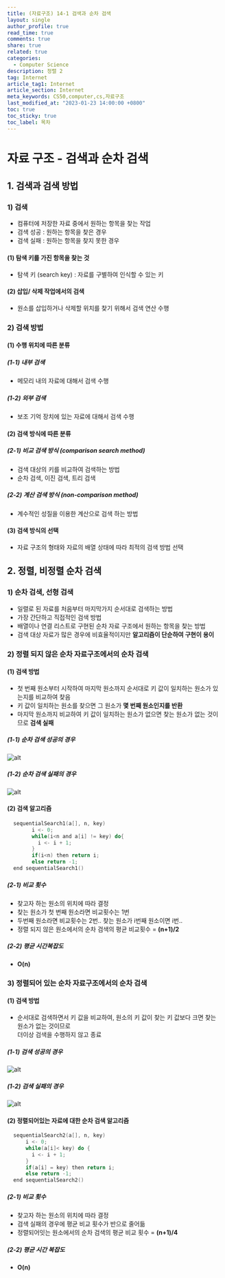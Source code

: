 ```yaml
---
title: (자료구조) 14-1 검색과 순차 검색
layout: single
author_profile: true
read_time: true
comments: true
share: true
related: true
categories:
  - Computer Science
description: 정렬 2
tag: Internet
article_tag1: Internet
article_section: Internet
meta_keywords: CS50,computer,cs,자료구조
last_modified_at: "2023-01-23 14:00:00 +0800"
toc: true
toc_sticky: true
toc_label: 목차
---
```


# 자료 구조 - 검색과 순차 검색

## 1. 검색과 검색 방법

### 1) 검색

- 컴퓨터에 저장한 자료 중에서 원하는 항목을 찾는 작업
- 검색 성공 : 원하는 항목을 찾은 경우
- 검색 실패 : 원하는 항목을 찾지 못한 경우

#### (1) 탐색 키를 가진 항목을 찾는 것

- 탐색 키 (search key) : 자료를 구별하여 인식할 수 있는 키

#### (2) 삽입/ 삭제 작업에서의 검색

- 원소를 삽입하거나 삭제할 위치를 찾기 위해서 검색 연산 수행

### 2) 검색 방법

#### (1) 수행 위치에 따른 분류

##### (1-1) 내부 검색

- 메모리 내의 자료에 대해서 검색 수행

##### (1-2) 외부 검색

- 보조 기억 장치에 있는 자료에 대해서 검색 수행

#### (2) 검색 방식에 따른 분류

##### (2-1) 비교 검색 방식 (comparison search method)

- 검색 대상의 키를 비교하여 검색하는 방법
- 순차 검색, 이진 검색, 트리 검색

##### (2-2) 계산 검색 방식 (non-comparison method)

- 계수적인 성질을 이용한 계산으로 검색 하는 방법

#### (3) 검색 방식의 선택

- 자료 구조의 형태와 자료의 배열 상태에 따라 최적의 검색 방법 선택

## 2. 정렬, 비정렬 순차 검색

### 1) 순차 검색, 선형 검색

- 일렬로 된 자료를 처음부터 마지막가지 순서대로 검색하는 방법
- 가장 간단하고 직접적인 검색 방법
- 배열이나 연결 리스트로 구현된 순차 자료 구조에서 원하는 항목을 찾는 방법
- 검색 대상 자료가 많은 경우에 비효율적이지만 **알고리즘이 단순하여 구현이 용이**

### 2) 정렬 되지 않은 순차 자료구조에서의 순차 검색

#### (1) 검색 방법

- 첫 번째 원소부터 시작하여 마지막 원소까지 순서대로 키 값이 일치하는 원소가 있는지를 비교하여 찾음
- 키 값이 일치하는 원소를 찾으면 그 원소가 **몇 번째 원소인지를 반환**
- 마지막 원소까지 비교하여 키 값이 일치하는 원소가 없으면 찾는 원소가 없는 것이므로 **검색 실패**

##### (1-1) 순차 검색 성공의 경우

![alt](/assets/images/post/ComputerStudy/784.png)

##### (1-2) 순차 검색 실패의 경우

![alt](/assets/images/post/ComputerStudy/785.png)

#### (2) 검색 알고리즘

```c
  sequentialSearch1(a[], n, key)
        i <- 0;
        while(i<n and a[i] != key) do{
          i <- i + 1;
        }
        if(i<n) then return i;
        else return -1;
  end sequentialSearch1()
```

##### (2-1) 비교 횟수

- 찾고자 하는 원소의 위치에 따라 결정
- 찾는 원소가 첫 번째 원소라면 비교횟수는 1번
- 두번째 원소라면 비교횟수는 2번.. 찾는 원소가 i번째 원소이면 i번..
- 정렬 되지 않은 원소에서의 순차 검색의 평균 비교횟수 = **(n+1)/2**

##### (2-2) 평균 시간복잡도

- **O(n)**

### 3) 정렬되어 있는 순차 자료구조에서의 순차 검색

#### (1) 검색 방법

- 순서대로 검색하면서 키 값을 비교하여, 원소의 키 값이 찾는 키 값보다 크면 찾는 원소가 없는 것이므로  
  더이상 검색을 수행하지 않고 종료

##### (1-1) 검색 성공의 경우

![alt](/assets/images/post/ComputerStudy/786.png)

##### (1-2) 검색 실패의 경우

![alt](/assets/images/post/ComputerStudy/787.png)

#### (2) 정렬되어있는 자료에 대한 순차 검색 알고리즘

```c
  sequentialSearch2(a[], n, key)
      i <- 0;
      while(a[i]< key) do {
        i <- i + 1;
      }
      if(a[i] = key) then return i;
      else return -1;
  end sequentialSearch2()
```

##### (2-1) 비교 횟수

- 찾고자 하는 원소의 위치에 따라 결정
- 검색 실패의 경우에 평균 비교 횟수가 반으로 줄어듦
- 정렬되어잇는 원소에서의 순차 검색의 평균 비교 횟수 = **(n+1)/4**

##### (2-2) 평균 시간 복잡도

- **O(n)**
